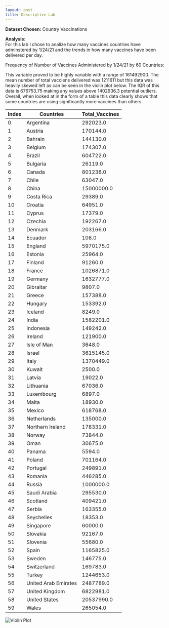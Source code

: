```yaml
---
layout: post
title: Descriptive Lab
---
```

**Dataset Chosen:** Country Vaccinations  

**Analysis:**  
For this lab I chose to analize how many vaccines countries have adminstered by 1/24/21 and the trends in how many vaccines have been delivered per day.  

Frequency of Number of Vaccines Administered by 1/24/21 by 60 Countries:

This variable proved to be highly variable with a range of 161492900. The mean number of total vacciens delivered was 1211611 but this data was heavily skewed left as can be seen in the violin plot below.
The IQR of this data is 676753.75 making any values above 1402936.3 potential outliers. Overall, when looked at in the form of a table this data clearly shows that some countries are using significantly
more vaccines than others.  

|Index|Countries        |Total_Vaccines |
|-----|-----------------|---------------|
|0|              Argentina     |   292023.0|
|1|                Austria     |   170144.0|
|2|                Bahrain     |   144130.0|
|3|                Belgium     |   174307.0|
|4|                 Brazil     |   604722.0|
|5|               Bulgaria     |    26119.0|
|6|                 Canada     |   801238.0|
|7|                  Chile     |    63047.0|
|8|                  China     | 15000000.0|
|9|             Costa Rica     |    29389.0|
|10|               Croatia     |   64951.0|
|11|                Cyprus     |    17379.0|
|12|               Czechia     |  192267.0|
|13|               Denmark     |   203166.0|
|14|               Ecuador     |      108.0|
|15|               England     |  5970175.0|
|16|               Estonia     |    25964.0|
|17|               Finland     |    91260.0|
|18|                France     |  1026871.0|
|19|               Germany     |  1632777.0|
|20|             Gibraltar     |     9807.0|
|21|                Greece     |   157388.0|
|22|               Hungary       | 153392.0|
|23|               Iceland       |   8249.0|
|24|                 India       |1582201.0|
|25|             Indonesia        |149242.0|
|26|               Ireland        |121900.0|
|27|           Isle of Man        |  3648.0|
|28|                Israel       |3615145.0|
|29|                 Italy       |1370449.0|
|30|                Kuwait       |   2500.0|
|31|                Latvia       |  19022.0|
|32|            Lithuania        | 67036.0|
|33|           Luxembourg        |  6897.0|
|34|                 Malta       |  18930.0|
|35|                Mexico       | 618768.0|
|36|          Netherlands        |135000.0|
|37|      Northern Ireland       | 178331.0|
|38|               Norway        | 73844.0|
|39|                  Oman        | 30675.0|
|40|                Panama        |  5594.0|
|41|                Poland        |701164.0|
|42|              Portugal        |249891.0|
|43|               Romania        |446285.0|
|44|                Russia       |1000000.0|
|45|          Saudi Arabia        |295530.0|
|46|              Scotland        |409421.0|
|47|                Serbia        |163355.0|
|48|            Seychelles        | 18353.0|
|49|             Singapore        | 60000.0|
|50|              Slovakia        | 92167.0|
|51|              Slovenia        | 55680.0|
|52|                 Spain       |1165825.0|
|53|                Sweden      |  146775.0|
|54|           Switzerland      |  169783.0|
|55|                Turkey      | 1244653.0|
|56|  United Arab Emirates      | 2487789.0|
|57|        United Kingdom      | 6822981.0|
|58|         United States      |20537990.0|
|59|                 Wales      |  265054.0|

![Violin Plot](https://drive.google.com/file/d/1YRGB50BbJmDxYPBlQXMgOZ7FX6WwdpVh/view?usp=sharing)
